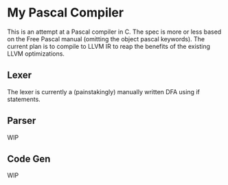 # My Pascal Compiler

This is an attempt at a Pascal compiler in C. The spec is more or less based on the Free Pascal manual (omitting the object pascal keywords). The current plan is to compile to LLVM IR to reap the benefits of the existing LLVM optimizations. 

## Lexer

The lexer is currently a (painstakingly) manually written DFA using if statements.

## Parser

WIP

## Code Gen

WIP
